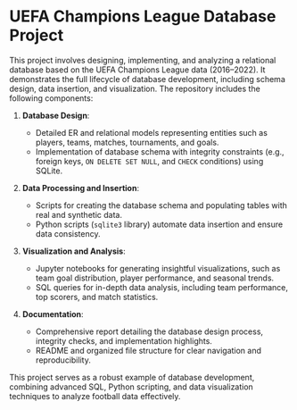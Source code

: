 # UEFA Champions League Database Project

This project involves designing, implementing, and analyzing a relational database based on the UEFA Champions League data (2016–2022). It demonstrates the full lifecycle of database development, including schema design, data insertion, and visualization. The repository includes the following components:

1. **Database Design**:
   - Detailed ER and relational models representing entities such as players, teams, matches, tournaments, and goals.
   - Implementation of database schema with integrity constraints (e.g., foreign keys, `ON DELETE SET NULL`, and `CHECK` conditions) using SQLite.

2. **Data Processing and Insertion**:
   - Scripts for creating the database schema and populating tables with real and synthetic data.
   - Python scripts (`sqlite3` library) automate data insertion and ensure data consistency.

3. **Visualization and Analysis**:
   - Jupyter notebooks for generating insightful visualizations, such as team goal distribution, player performance, and seasonal trends.
   - SQL queries for in-depth data analysis, including team performance, top scorers, and match statistics.

4. **Documentation**:
   - Comprehensive report detailing the database design process, integrity checks, and implementation highlights.
   - README and organized file structure for clear navigation and reproducibility.

This project serves as a robust example of database development, combining advanced SQL, Python scripting, and data visualization techniques to analyze football data effectively.
